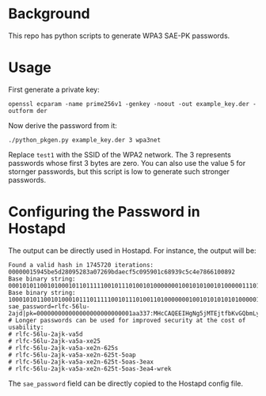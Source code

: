 # Background

This repo has python scripts to generate WPA3 SAE-PK passwords.

# Usage

First generate a private key:

```
openssl ecparam -name prime256v1 -genkey -noout -out example_key.der -outform der
```

Now derive the password from it:

```
./python_pkgen.py example_key.der 3 wpa3net
```

Replace `test1` with the SSID of the WPA2 network. The 3 represents passwords whose first 3 bytes are zero. You can also use the value 5 for stornger passwords, but this script is low to generate such stronger passwords.


# Configuring the Password in Hostapd

The output can be directly used in Hostapd. For instance, the output will be:

```
Found a valid hash in 1745720 iterations: 00000015945be5d28095283a07269bdaecf5c095901c68939c5c4e7866100892
Base binary string:  000101011001010001011011111001011101001010000000100101010010100000111010000001110010011010011011110110101110110011110101110000001001010110010000000111000110100010010011100111000101110001001110011110000110011000010000000010001001001
Base binary string: 1000101011001010001011101111100101110100110100000001001010101010100000111010000010111001001101001101111101101011101100111110101110000001001011011001000000011100101101000100100111001111000101110001001111001111000011001100100100000000100010011001
sae_password=rlfc-56lu-2ajd|pk=000000000000000000000000001aa337:MHcCAQEEIHgNg5jMTEjtfbKvGQbmLy/fsKBbb82+jqCXTfZTt9OLoAoGCCqGSM49AwEHoUQDQgAE4lnQIAr+ExiVadrg6KrAFkW/BTOSrnL2DuMmZikiRfWG46qY1gMdaxFaxXzYZcPWeOtDnSUSMSdIafAB0y9HKg==
# Longer passwords can be used for improved security at the cost of usability:
# rlfc-56lu-2ajk-va5d
# rlfc-56lu-2ajk-va5a-xe25
# rlfc-56lu-2ajk-va5a-xe2n-625s
# rlfc-56lu-2ajk-va5a-xe2n-625t-5oap
# rlfc-56lu-2ajk-va5a-xe2n-625t-5oas-3eax
# rlfc-56lu-2ajk-va5a-xe2n-625t-5oas-3ea4-wrek
```

The `sae_password` field can be directly copied to the Hostapd config file.
